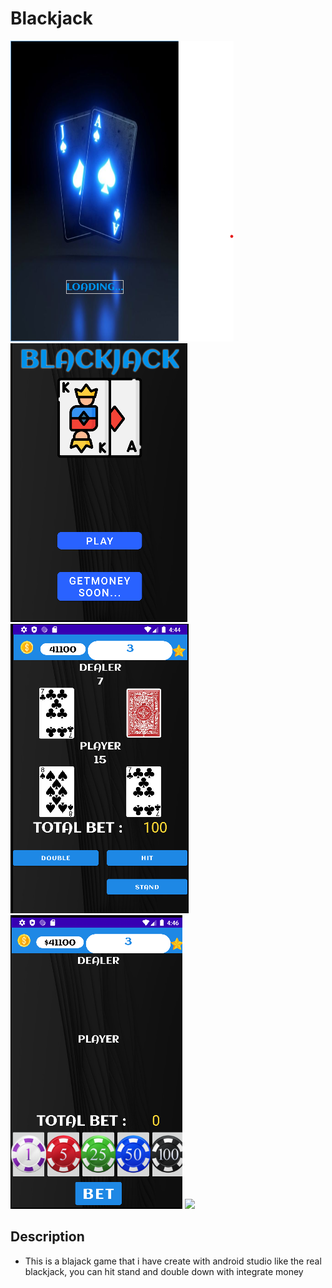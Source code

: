 # Blackjack
![](images/loading.png)
![](images/menu.png)
![](images/playing.png)
![](images/betting.png)
![](license)




## Description 
* This is a blajack game that i have create with android studio like the real blackjack, 
you can hit stand and double down with integrate money
